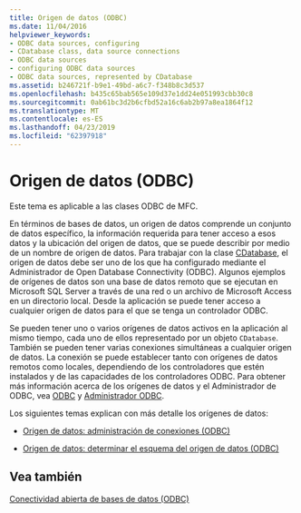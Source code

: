 ```yaml
---
title: Origen de datos (ODBC)
ms.date: 11/04/2016
helpviewer_keywords:
- ODBC data sources, configuring
- CDatabase class, data source connections
- ODBC data sources
- configuring ODBC data sources
- ODBC data sources, represented by CDatabase
ms.assetid: b246721f-b9e1-49bd-a6c7-f348b8c3d537
ms.openlocfilehash: b435c65bab565e109d37e1dd24e051993cbb30c8
ms.sourcegitcommit: 0ab61bc3d2b6cfbd52a16c6ab2b97a8ea1864f12
ms.translationtype: MT
ms.contentlocale: es-ES
ms.lasthandoff: 04/23/2019
ms.locfileid: "62397918"
---
```

# <a name="data-source-odbc"></a>Origen de datos (ODBC)

Este tema es aplicable a las clases ODBC de MFC.

En términos de bases de datos, un origen de datos comprende un conjunto de datos específico, la información requerida para tener acceso a esos datos y la ubicación del origen de datos, que se puede describir por medio de un nombre de origen de datos. Para trabajar con la clase [CDatabase](../../mfc/reference/cdatabase-class.md), el origen de datos debe ser uno de los que ha configurado mediante el Administrador de Open Database Connectivity (ODBC). Algunos ejemplos de orígenes de datos son una base de datos remoto que se ejecutan en Microsoft SQL Server a través de una red o un archivo de Microsoft Access en un directorio local. Desde la aplicación se puede tener acceso a cualquier origen de datos para el que se tenga un controlador ODBC.

Se pueden tener uno o varios orígenes de datos activos en la aplicación al mismo tiempo, cada uno de ellos representado por un objeto `CDatabase`. También se pueden tener varias conexiones simultáneas a cualquier origen de datos. La conexión se puede establecer tanto con orígenes de datos remotos como locales, dependiendo de los controladores que estén instalados y de las capacidades de los controladores ODBC. Para obtener más información acerca de los orígenes de datos y el Administrador de ODBC, vea [ODBC](../../data/odbc/odbc-basics.md) y [Administrador ODBC](../../data/odbc/odbc-administrator.md).

Los siguientes temas explican con más detalle los orígenes de datos:

- [Origen de datos: administración de conexiones (ODBC)](../../data/odbc/data-source-managing-connections-odbc.md)

- [Origen de datos: determinar el esquema del origen de datos (ODBC)](../../data/odbc/data-source-determining-the-schema-of-the-data-source-odbc.md)

## <a name="see-also"></a>Vea también

[Conectividad abierta de bases de datos (ODBC)](../../data/odbc/open-database-connectivity-odbc.md)